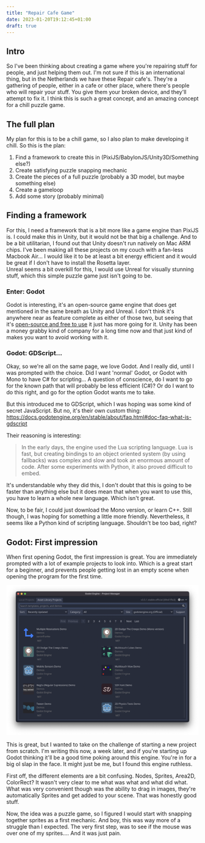 ```yaml
---
title: "Repair Cafe Game"
date: 2023-01-20T19:12:45+01:00
draft: true
---
```


## Intro

So I've been thinking about creating a game where you're repairing stuff for people, and just helping them out. I'm not sure if this is an international thing, but in the Netherlands we have these Repair cafe's. They're a gathering of people, either in a cafe or other place, where there's people who will repair your stuff. You give them your broken device, and they'll attempt to fix it. 
I think this is such a great concept, and an amazing concept for a chill puzzle game. 

## The full plan

My plan for this is to be a chill game, so I also plan to make developing it chill. So this is the plan:

1. Find a framework to create this in (PixiJS/BabylonJS/Unity3D/Something else?)
1. Create satisfying puzzle snapping mechanic
1. Create the pieces of a full puzzle (probably a 3D model, but maybe something else)
1. Create a gameloop
1. Add some story (probably minimal)

## Finding a framework

For this, I need a framework that is a bit more like a game engine than PixiJS is. I could make this in Unity, but it would not be that big a challenge. And to be a bit utilitarian, I found out that Unity doesn't run natively on Mac ARM chips. I've been making all these projects on my couch with a fan-less Macbook Air... I would like it to be at least a bit energy efficient and it would be great if I don't have to install the Rosetta layer.  
Unreal seems a bit overkill for this, I would use Unreal for visually stunning stuff, which this simple puzzle game just isn't going to be. 

### Enter: Godot

Godot is interesting, it's an open-source game engine that does get mentioned in the same breath as Unity and Unreal. I don't think it's anywhere near as feature complete as either of those two, but seeing that it's [open-source and free to use](https://docs.godotengine.org/en/latest/about/faq.html#what-can-i-do-with-godot-how-much-does-it-cost-what-are-the-license-terms) it just has more going for it. Unity has been a money grabby kind of company for a long time now and that just kind of makes you want to avoid working with it. 

### Godot: GDScript...

Okay, so we're all on the same page, we love Godot. And I really did, until I was prompted with the choice. Did I want 'normal' Godot, or Godot with Mono to have C# for scripting...
A question of conscience, do I want to go for the known path that will probably be less efficient (C#)? Or do I want to do this right, and go for the option Godot wants me to take.

But this introduced me to GDScript, which I was hoping was some kind of secret JavaScript. But no, it's their own custom thing: https://docs.godotengine.org/en/stable/about/faq.html#doc-faq-what-is-gdscript 

Their reasoning is interesting: 
>    In the early days, the engine used the Lua scripting language. Lua is fast, but creating bindings to an object oriented system (by using fallbacks) was complex and slow and took an enormous amount of code. After some experiments with Python, it also proved difficult to embed.

It's understandable why they did this, I don't doubt that this is going to be faster than anything else but it does mean that when you want to use this, you have to learn a whole new language. Which isn't great. 

Now, to be fair, I could just download the Mono version, or learn C++. Still though, I was hoping for something a little more friendly. Nevertheless, it seems like a Python kind of scripting language. Shouldn't be too bad, right? 

## Godot: First impression

When first opening Godot, the first impression is great. You are immediately prompted with a lot of example projects to look into. Which is a great start for a beginner, and prevents people getting lost in an empty scene when opening the program for the first time. 

![Godot](Godot-1.png)

This is great, but I wanted to take on the challenge of starting a new project from scratch. I'm writing this now, a week later, and if you're starting up Godot thinking it'll be a good time poking around this engine. You're in for a big ol slap in the face. It might just be me, but I found this engine ruthless. 

First off, the different elements are a bit confusing. Nodes, Sprites, Area2D, ColorRect? It wasn't very clear to me what was what and what did what. 
What was very convenient though was the ability to drag in images, they're automatically Sprites and get added to your scene. That was honestly good stuff. 

Now, the idea was a puzzle game, so I figured I would start with snapping together sprites as a first mechanic. And boy, this was way more of a struggle than I expected. 
The very first step, was to see if the mouse was over one of my sprites.... And it was just pain. 